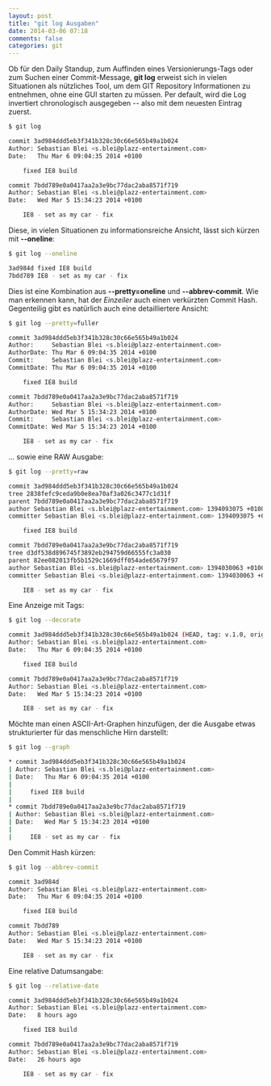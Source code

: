 ```yaml
---
layout: post
title: "git log Ausgaben"
date: 2014-03-06 07:18
comments: false
categories: git
---
```


Ob für den Daily Standup, zum Auffinden eines Versionierungs-Tags oder zum Suchen einer Commit-Message, **git log** erweist sich in vielen Situationen als nützliches Tool, um dem GIT Repository Informationen zu entnehmen, ohne eine GUI starten zu müssen. Per default, wird die Log invertiert chronologisch ausgegeben -- also mit dem neuesten Eintrag zuerst.

<!-- more -->

```sh
$ git log

commit 3ad984ddd5eb3f341b328c30c66e565b49a1b024
Author: Sebastian Blei <s.blei@plazz-entertainment.com>
Date:   Thu Mar 6 09:04:35 2014 +0100

    fixed IE8 build

commit 7bdd789e0a0417aa2a3e9bc77dac2aba8571f719
Author: Sebastian Blei <s.blei@plazz-entertainment.com>
Date:   Wed Mar 5 15:34:23 2014 +0100

    IE8 - set as my car - fix
```

Diese, in vielen Situationen zu informationsreiche Ansicht, lässt sich kürzen mit **--oneline**:

```sh
$ git log --oneline

3ad984d fixed IE8 build
7bdd789 IE8 - set as my car - fix
```

Dies ist eine Kombination aus **--pretty=oneline** und **--abbrev-commit**. Wie man erkennen kann, hat der *Einzeiler* auch einen verkürzten Commit Hash. Gegenteilig gibt es natürlich auch eine detailliertere Ansicht:

```sh
$ git log --pretty=fuller

commit 3ad984ddd5eb3f341b328c30c66e565b49a1b024
Author:     Sebastian Blei <s.blei@plazz-entertainment.com>
AuthorDate: Thu Mar 6 09:04:35 2014 +0100
Commit:     Sebastian Blei <s.blei@plazz-entertainment.com>
CommitDate: Thu Mar 6 09:04:35 2014 +0100

    fixed IE8 build

commit 7bdd789e0a0417aa2a3e9bc77dac2aba8571f719
Author:     Sebastian Blei <s.blei@plazz-entertainment.com>
AuthorDate: Wed Mar 5 15:34:23 2014 +0100
Commit:     Sebastian Blei <s.blei@plazz-entertainment.com>
CommitDate: Wed Mar 5 15:34:23 2014 +0100

    IE8 - set as my car - fix
```

... sowie eine RAW Ausgabe:

```sh
$ git log --pretty=raw

commit 3ad984ddd5eb3f341b328c30c66e565b49a1b024
tree 2838fefc9ceda9b0e8ea70af3a026c3477c1d31f
parent 7bdd789e0a0417aa2a3e9bc77dac2aba8571f719
author Sebastian Blei <s.blei@plazz-entertainment.com> 1394093075 +0100
committer Sebastian Blei <s.blei@plazz-entertainment.com> 1394093075 +0100

    fixed IE8 build

commit 7bdd789e0a0417aa2a3e9bc77dac2aba8571f719
tree d3df538d896745f3892eb294759d66555fc3a030
parent 82ee082013fb5b1529c1669dff054ade65679f97
author Sebastian Blei <s.blei@plazz-entertainment.com> 1394030063 +0100
committer Sebastian Blei <s.blei@plazz-entertainment.com> 1394030063 +0100

    IE8 - set as my car - fix
```


Eine Anzeige mit Tags:

```sh
$ git log --decorate

commit 3ad984ddd5eb3f341b328c30c66e565b49a1b024 (HEAD, tag: v.1.0, origin/master, origin/dev, origin/HEAD, master, dev)
Author: Sebastian Blei <s.blei@plazz-entertainment.com>
Date:   Thu Mar 6 09:04:35 2014 +0100

    fixed IE8 build

commit 7bdd789e0a0417aa2a3e9bc77dac2aba8571f719
Author: Sebastian Blei <s.blei@plazz-entertainment.com>
Date:   Wed Mar 5 15:34:23 2014 +0100

    IE8 - set as my car - fix
```

Möchte man einen ASCII-Art-Graphen hinzufügen, der die Ausgabe etwas strukturierter für das menschliche Hirn darstellt:

```sh
$ git log --graph

* commit 3ad984ddd5eb3f341b328c30c66e565b49a1b024
| Author: Sebastian Blei <s.blei@plazz-entertainment.com>
| Date:   Thu Mar 6 09:04:35 2014 +0100
| 
|     fixed IE8 build
|  
* commit 7bdd789e0a0417aa2a3e9bc77dac2aba8571f719
| Author: Sebastian Blei <s.blei@plazz-entertainment.com>
| Date:   Wed Mar 5 15:34:23 2014 +0100
| 
|     IE8 - set as my car - fix
```

Den Commit Hash kürzen:

```sh
$ git log --abbrev-commit

commit 3ad984d
Author: Sebastian Blei <s.blei@plazz-entertainment.com>
Date:   Thu Mar 6 09:04:35 2014 +0100

    fixed IE8 build

commit 7bdd789
Author: Sebastian Blei <s.blei@plazz-entertainment.com>
Date:   Wed Mar 5 15:34:23 2014 +0100

    IE8 - set as my car - fix
```

Eine relative Datumsangabe:

```sh
$ git log --relative-date

commit 3ad984ddd5eb3f341b328c30c66e565b49a1b024
Author: Sebastian Blei <s.blei@plazz-entertainment.com>
Date:   8 hours ago

    fixed IE8 build

commit 7bdd789e0a0417aa2a3e9bc77dac2aba8571f719
Author: Sebastian Blei <s.blei@plazz-entertainment.com>
Date:   26 hours ago

    IE8 - set as my car - fix
```